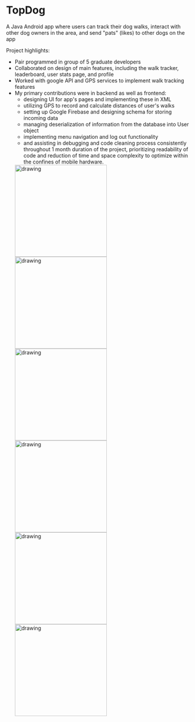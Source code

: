 # TopDog

A Java Android app where users can track their dog walks, interact with other dog owners in the area, and send "pats" (likes) to other dogs on the app

Project highlights:
<ul>
  <li>Pair programmed in group of 5 graduate developers</li>
  <li>Collaborated on design of main features, including the walk tracker, leaderboard, user stats page, and profile</li>
  <li>Worked with google API and GPS services to implement walk tracking features</li>
  <li>My primary contributions were in backend as well as frontend:
    <ul>
      <li>designing UI for app's pages and implementing these in XML </li>
      <li>utilizing GPS to record and calculate distances of user's walks </li>
      <li>setting up Google Firebase and designing schema for storing incoming data </li>
      <li>managing deserialization of information from the database into User object</li>
      <li>implementing menu navigation and log out functionality </li>
      <li>and assisting in debugging and code cleaning process consistently throughout 1 month duration of the project, prioritizing readability of code and reduction of time and space complexity to optimize within the confines of mobile hardware. </li>
    </ul></li>
  
<img src="https://user-images.githubusercontent.com/46666676/129483870-a671767f-d26b-4730-b979-59c6951f7609.png" alt="drawing" width="250"/>
<img src="https://user-images.githubusercontent.com/46666676/129483874-cc395afc-e69a-4932-bbaf-2286e264dffd.png" alt="drawing" width="250"/>
<img src="https://user-images.githubusercontent.com/46666676/129483877-add827a3-c932-4033-b43a-f7944d4a9832.png" alt="drawing" width="250"/>
<img src="https://user-images.githubusercontent.com/46666676/129483881-c3a94f53-53c7-4aa4-8f0b-d6ce7c5e0399.png" alt="drawing" width="250"/>
<img src="https://user-images.githubusercontent.com/46666676/129483892-e9bada73-d7fc-4d91-af60-c5cf2f2236f6.png" alt="drawing" width="250"/>
<img src="https://user-images.githubusercontent.com/46666676/129483896-bf88fcc9-9b4b-4eeb-80b4-523702485ab7.png" alt="drawing" width="250"/>

